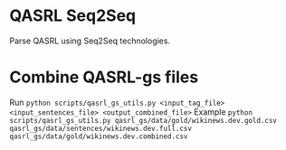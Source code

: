# QASRL Seq2Seq
Parse QASRL using Seq2Seq technologies.

# Combine QASRL-gs files
Run `python scripts/qasrl_gs_utils.py <input_tag_file> <input_sentences_file> <output_combined_file>`
Example `python scripts/qasrl_gs_utils.py qasrl_gs/data/gold/wikinews.dev.gold.csv qasrl_gs/data/sentences/wikinews.dev.full.csv qasrl_gs/data/gold/wikinews.dev.combined.csv`